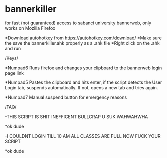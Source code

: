 # bannerkiller
for fast (not guaranteed) access to sabanci university bannerweb, only works on Mozilla Firefox


*Download autohotkey from https://autohotkey.com/download/
*Make sure the save the bannerkiller.ahk properly as a .ahk file
*Right click on the .ahk and run

/Keys/

*Numpad6
Runs firefox and changes your clipboard to the bannerweb login page link

*Numpad5 
Pastes the clipboard and hits enter, if the script detects the User Login tab, suspends automatically. If not, opens a new tab and tries again.

*Numpad7
Manual suspend button for emergency reasons



/FAQ/

-THIS SCRIPT IS SHIT INEFFICENT BULLCRAP U SUK WAHWAHWHA

*ok dude

-I COULDNT LOGIN TILL 10 AM ALL CLASSES ARE FULL NOW FUCK YOUR SCRIPT

*ok dude

